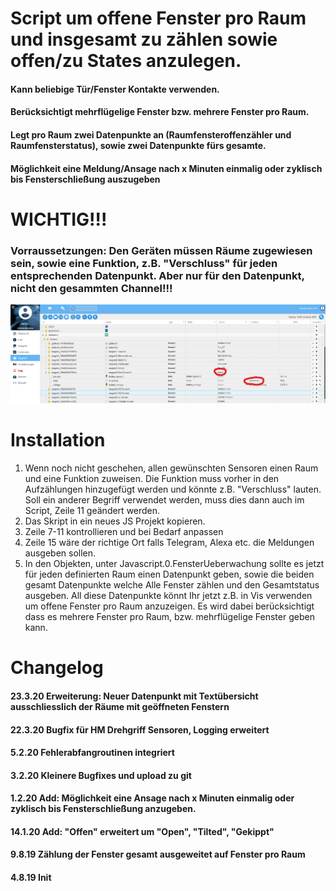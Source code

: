 # Script um offene Fenster pro Raum und insgesamt zu zählen sowie offen/zu States anzulegen. 

#### Kann beliebige Tür/Fenster Kontakte verwenden.
#### Berücksichtigt mehrflügelige Fenster bzw. mehrere Fenster pro Raum.
#### Legt pro Raum zwei Datenpunkte an (Raumfensteroffenzähler und Raumfensterstatus), sowie zwei Datenpunkte fürs gesamte.
#### Möglichkeit eine Meldung/Ansage nach x Minuten einmalig oder zyklisch bis Fensterschließung auszugeben

# WICHTIG!!!
### Vorraussetzungen: Den Geräten müssen Räume zugewiesen sein, sowie eine Funktion, z.B. "Verschluss" für jeden entsprechenden Datenpunkt. **Aber nur für den Datenpunkt, nicht den gesammten Channel!!!**
![fensteroffentut1.jpg](/admin/fensteroffentut1.jpg) 

# Installation
1. Wenn noch nicht geschehen, allen gewünschten Sensoren einen Raum und eine Funktion zuweisen. Die Funktion muss vorher in den Aufzählungen hinzugefügt werden und könnte z.B. "Verschluss" lauten. Soll ein anderer Begriff verwendet werden, muss dies dann auch im Script, Zeile 11 geändert werden.
2. Das Skript in ein neues JS Projekt kopieren.
3. Zeile 7-11 kontrollieren und bei Bedarf anpassen
4. Zeile 15 wäre der richtige Ort falls Telegram, Alexa etc. die Meldungen ausgeben sollen.
5. In den Objekten, unter Javascript.0.FensterUeberwachung sollte es jetzt für jeden definierten Raum einen Datenpunkt geben, sowie die beiden gesamt Datenpunkte welche Alle Fenster zählen und den Gesamtstatus ausgeben. All diese Datenpunkte könnt Ihr jetzt z.B. in Vis verwenden um offene Fenster pro Raum anzuzeigen. Es wird dabei berücksichtigt dass es mehrere Fenster pro Raum, bzw. mehrflügelige Fenster geben kann.

# Changelog
#### 23.3.20 Erweiterung: Neuer Datenpunkt mit Textübersicht ausschliesslich der Räume mit geöffneten Fenstern
#### 22.3.20 Bugfix für HM Drehgriff Sensoren, Logging erweitert
#### 5.2.20 Fehlerabfangroutinen integriert
#### 3.2.20 Kleinere Bugfixes und upload zu git  
#### 1.2.20 Add: Möglichkeit eine Ansage nach x Minuten einmalig oder zyklisch bis Fensterschließung anzugeben.  
#### 14.1.20 Add: "Offen" erweitert um "Open", "Tilted", "Gekippt"  
#### 9.8.19 Zählung der Fenster gesamt ausgeweitet auf Fenster pro Raum  
#### 4.8.19 Init  

